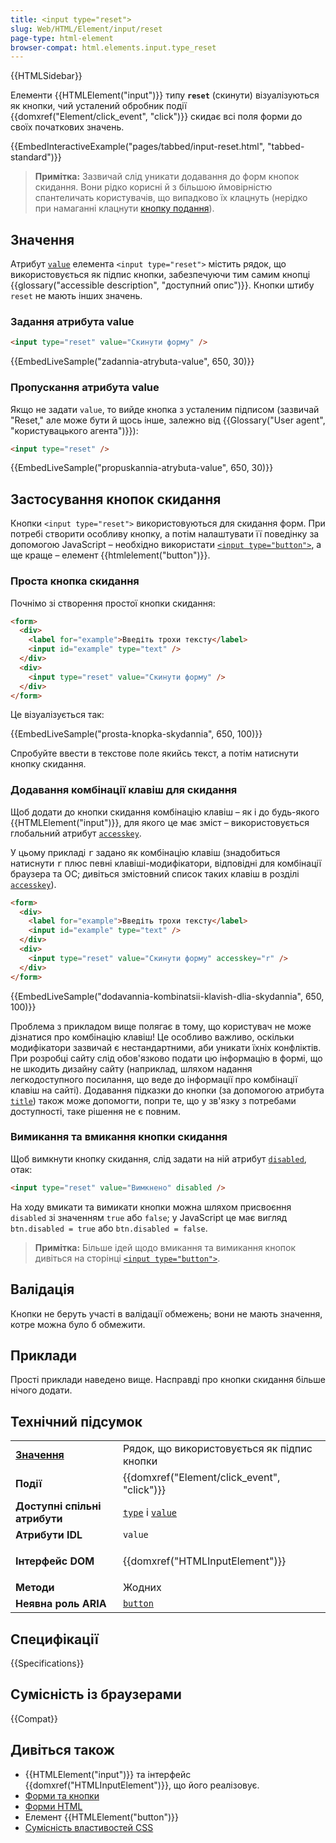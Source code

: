```yaml
---
title: <input type="reset">
slug: Web/HTML/Element/input/reset
page-type: html-element
browser-compat: html.elements.input.type_reset
---
```


{{HTMLSidebar}}

Елементи {{HTMLElement("input")}} типу **`reset`** (скинути) візуалізуються як кнопки, чий усталений обробник події {{domxref("Element/click_event", "click")}} скидає всі поля форми до своїх початкових значень.

{{EmbedInteractiveExample("pages/tabbed/input-reset.html", "tabbed-standard")}}

> **Примітка:** Зазвичай слід уникати додавання до форм кнопок скидання. Вони рідко корисні й з більшою ймовірністю спантеличать користувачів, що випадково їх клацнуть (нерідко при намаганні клацнути [кнопку подання](/uk/docs/Web/HTML/Element/input/submit)).

## Значення

Атрибут [`value`](/uk/docs/Web/HTML/Element/input#value) елемента `<input type="reset">` містить рядок, що використовується як підпис кнопки, забезпечуючи тим самим кнопці {{glossary("accessible description", "доступний опис")}}. Кнопки штибу `reset` не мають інших значень.

### Задання атрибута value

```html
<input type="reset" value="Скинути форму" />
```

{{EmbedLiveSample("zadannia-atrybuta-value", 650, 30)}}

### Пропускання атрибута value

Якщо не задати `value`, то вийде кнопка з усталеним підписом (зазвичай "Reset," але може бути й щось інше, залежно від {{Glossary("User agent", "користувацького агента")}}):

```html
<input type="reset" />
```

{{EmbedLiveSample("propuskannia-atrybuta-value", 650, 30)}}

## Застосування кнопок скидання

Кнопки `<input type="reset">` використовуються для скидання форм. При потребі створити особливу кнопку, а потім налаштувати її поведінку за допомогою JavaScript – необхідно використати [`<input type="button">`](/uk/docs/Web/HTML/Element/input/button), а ще краще – елемент {{htmlelement("button")}}.

### Проста кнопка скидання

Почнімо зі створення простої кнопки скидання:

```html
<form>
  <div>
    <label for="example">Введіть трохи тексту</label>
    <input id="example" type="text" />
  </div>
  <div>
    <input type="reset" value="Скинути форму" />
  </div>
</form>
```

Це візуалізується так:

{{EmbedLiveSample("prosta-knopka-skydannia", 650, 100)}}

Спробуйте ввести в текстове поле якийсь текст, а потім натиснути кнопку скидання.

### Додавання комбінації клавіш для скидання

Щоб додати до кнопки скидання комбінацію клавіш – як і до будь-якого {{HTMLElement("input")}}, для якого це має зміст – використовується глобальний атрибут [`accesskey`](/uk/docs/Web/HTML/Global_attributes#accesskey).

У цьому прикладі <kbd>r</kbd> задано як комбінацію клавіш (знадобиться натиснути <kbd>r</kbd> плюс певні клавіші-модифікатори, відповідні для комбінації браузера та ОС; дивіться змістовний список таких клавіш в розділі [`accesskey`](/uk/docs/Web/HTML/Global_attributes#accesskey)).

```html
<form>
  <div>
    <label for="example">Введіть трохи тексту</label>
    <input id="example" type="text" />
  </div>
  <div>
    <input type="reset" value="Скинути форму" accesskey="r" />
  </div>
</form>
```

{{EmbedLiveSample("dodavannia-kombinatsii-klavish-dlia-skydannia", 650, 100)}}

Проблема з прикладом вище полягає в тому, що користувач не може дізнатися про комбінацію клавіш! Це особливо важливо, оскільки модифікатори зазвичай є нестандартними, аби уникати їхніх конфліктів. При розробці сайту слід обов'язково подати цю інформацію в формі, що не шкодить дизайну сайту (наприклад, шляхом надання легкодоступного посилання, що веде до інформації про комбінації клавіш на сайті). Додавання підказки до кнопки (за допомогою атрибута [`title`](/uk/docs/Web/HTML/Global_attributes#title)) також може допомогти, попри те, що у зв'язку з потребами доступності, таке рішення не є повним.

### Вимикання та вмикання кнопки скидання

Щоб вимкнути кнопку скидання, слід задати на ній атрибут [`disabled`](/uk/docs/Web/HTML/Element/input#disabled), отак:

```html
<input type="reset" value="Вимкнено" disabled />
```

На ходу вмикати та вимикати кнопки можна шляхом присвоєння `disabled` зі значенням `true` або `false`; у JavaScript це має вигляд `btn.disabled = true` або `btn.disabled = false`.

> **Примітка:** Більше ідей щодо вмикання та вимикання кнопок дивіться на сторінці [`<input type="button">`](/uk/docs/Web/HTML/Element/input/button#disabling_and_enabling_a_button).

## Валідація

Кнопки не беруть участі в валідації обмежень; вони не мають значення, котре можна було б обмежити.

## Приклади

Прості приклади наведено вище. Насправді про кнопки скидання більше нічого додати.

## Технічний підсумок

<table class="properties">
  <tbody>
    <tr>
      <td><strong><a href="#znachennia">Значення</a></strong></td>
      <td>Рядок, що використовується як підпис кнопки</td>
    </tr>
    <tr>
      <td><strong>Події</strong></td>
      <td>{{domxref("Element/click_event", "click")}}</td>
    </tr>
    <tr>
      <td><strong>Доступні спільні атрибути</strong></td>
      <td>
        <a href="/uk/docs/Web/HTML/Element/input#type"><code>type</code></a> і
        <a href="/uk/docs/Web/HTML/Element/input#value"><code>value</code></a>
      </td>
    </tr>
    <tr>
      <td><strong>Атрибути IDL</strong></td>
      <td><code>value</code></td>
    </tr>
    <tr>
      <td><strong>Інтерфейс DOM</strong></td>
      <td><p>{{domxref("HTMLInputElement")}}</p></td>
    </tr>
    <tr>
      <td><strong>Методи</strong></td>
      <td>Жодних</td>
    </tr>
    <tr>
      <td><strong>Неявна роль ARIA</strong></td>
      <td><a href="/uk/docs/Web/Accessibility/ARIA/Roles/button_role"><code>button</code></a></td>
    </tr>
  </tbody>
</table>

## Специфікації

{{Specifications}}

## Сумісність із браузерами

{{Compat}}

## Дивіться також

- {{HTMLElement("input")}} та інтерфейс {{domxref("HTMLInputElement")}}, що його реалізовує.
- [Форми та кнопки](/uk/docs/Learn/Forms/Basic_native_form_controls#realni-knopky)
- [Форми HTML](/uk/docs/Learn/Forms)
- Елемент {{HTMLElement("button")}}
- [Сумісність властивостей CSS](/uk/docs/Learn/Forms/Property_compatibility_table_for_form_controls)
